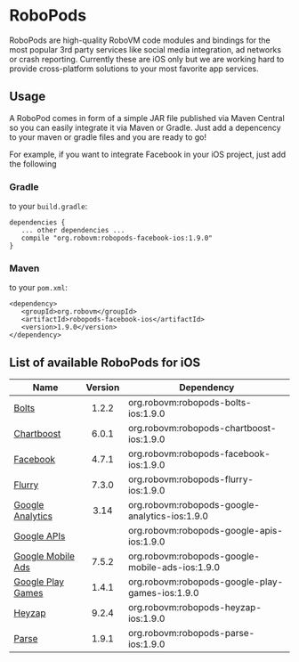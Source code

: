 # RoboPods

RoboPods are high-quality RoboVM code modules and bindings for the most popular 3rd party services 
like social media integration, ad networks or crash reporting. 
Currently these are iOS only but we are working hard to provide cross-platform solutions 
to your most favorite app services.

## Usage

A RoboPod comes in form of a simple JAR file published via Maven Central so you can easily 
integrate it via Maven or Gradle.
Just add a depencency to your maven or gradle files and you are ready to go!

For example, if you want to integrate Facebook in your iOS project, just add the following

### Gradle

to your `build.gradle`:

```
dependencies {
   ... other dependencies ...
   compile "org.robovm:robopods-facebook-ios:1.9.0"
}
```

### Maven

to your `pom.xml`:

```
<dependency>
   <groupId>org.robovm</groupId>
   <artifactId>robopods-facebook-ios</artifactId>
   <version>1.9.0</version>
</dependency>
```

## List of available RoboPods for iOS

|                  Name                   | Version | Dependency                                      |
|-----------------------------------------|:-------:|-------------------------------------------------|
| [Bolts](bolts/)                         | 1.2.2   | org.robovm:robopods-bolts-ios:1.9.0             |
| [Chartboost](chartboost/)               | 6.0.1   | org.robovm:robopods-chartboost-ios:1.9.0        |
| [Facebook](facebook/)                   | 4.7.1   | org.robovm:robopods-facebook-ios:1.9.0          |
| [Flurry](flurry/)                       | 7.3.0   | org.robovm:robopods-flurry-ios:1.9.0            |
| [Google Analytics](google-analytics/)   | 3.14    | org.robovm:robopods-google-analytics-ios:1.9.0  |
| [Google APIs](google-apis/)             |         | org.robovm:robopods-google-apis-ios:1.9.0       |
| [Google Mobile Ads](google-mobile-ads/) | 7.5.2   | org.robovm:robopods-google-mobile-ads-ios:1.9.0 |
| [Google Play Games](google-play-games/) | 1.4.1   | org.robovm:robopods-google-play-games-ios:1.9.0 |
| [Heyzap](heyzap/)                       | 9.2.4   | org.robovm:robopods-heyzap-ios:1.9.0            |
| [Parse](parse/)                         | 1.9.1   | org.robovm:robopods-parse-ios:1.9.0             |